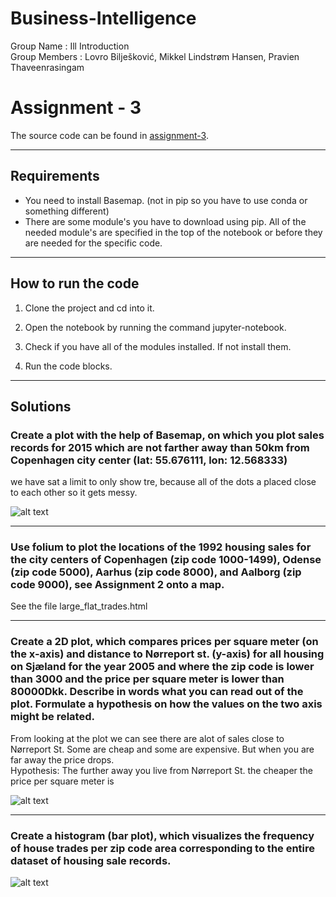 # Business-Intelligence

Group Name : Ill Introduction<br/>
Group Members : Lovro Bilješković, Mikkel Lindstrøm Hansen, Pravien Thaveenrasingam

# Assignment - 3

The source code can be found in [assignment-3](https://github.com/pravien/Business-Intelligence/tree/master/assignment-3).

---

## Requirements

- You need to install Basemap. (not in pip so you have to use conda or something different)
- There are some module's you have to download using pip. All of the needed module's are specified in the top of the notebook or before they are needed for the specific code.

---

## How to run the code

1. Clone the project and cd into it.

2. Open the notebook by running the command jupyter-notebook.

3. Check if you have all of the modules installed. If not install them.

4. Run the code blocks.

---

## Solutions


### Create a plot with the help of Basemap, on which you plot sales records for 2015 which are not farther away than 50km from Copenhagen city center (lat: 55.676111, lon: 12.568333)

we have sat a limit to only show tre, because all of the dots a placed close to each other so it gets messy.

![alt text](https://github.com/pravien/Business-Intelligence/tree/master/assignment-3/basemap.png)

---

### Use folium to plot the locations of the 1992 housing sales for the city centers of Copenhagen (zip code 1000-1499), Odense (zip code 5000), Aarhus (zip code 8000), and Aalborg (zip code 9000), see Assignment 2 onto a map.

See the file large_flat_trades.html

---

### Create a 2D plot, which compares prices per square meter (on the x-axis) and distance to Nørreport st. (y-axis) for all housing on Sjæland for the year 2005 and where the zip code is lower than 3000 and the price per square meter is lower than 80000Dkk. Describe in words what you can read out of the plot. Formulate a hypothesis on how the values on the two axis might be related.

From looking at the plot we can see there are alot of sales close to Nørreport St. Some are cheap and some are expensive. But when you are far away the price drops.<br/>
Hypothesis: The further away you live from Nørreport St. the cheaper the price per square meter is

![alt text](https://github.com/pravien/Business-Intelligence/tree/master/assignment-3/2d-plot.png)

---

### Create a histogram (bar plot), which visualizes the frequency of house trades per zip code area corresponding to the entire dataset of housing sale records.

![alt text](https://github.com/pravien/Business-Intelligence/tree/master/assignment-3/hist.png)